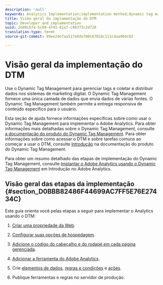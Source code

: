 ```yaml
---
description: 'null'
keywords: Analytics Implementation;implementation method;dynamic tag management;dtm
title: Visão geral da implementação do DTM
topic: Developer and implementation
uuid: 2d40cb7a-5c69-4f41-81a7-c48373c2d720
translation-type: tm+mt
source-git-commit: 99ee24efaa517e8da700c67818c111c4aa90dc02

---
```



# Visão geral da implementação do DTM

Use o Dynamic Tag Management para gerenciar tags e coletar e distribuir dados nos sistemas de marketing digital. O Dynamic Tag Management fornece uma única camada de dados que envia dados de várias fontes. O Dynamic Tag Management também permite a entrega responsiva de conteúdo específico para o usuário.

Esta seção de ajuda fornece informações específicas sobre como usar o Dynamic Tag Management para implementar o Adobe Analytics. Para obter informações mais detalhadas sobre o Dynamic Tag Management, consulte [a documentação do produto do Dynamic Tag Management](https://marketing.adobe.com/resources/help/en_US/dtm/). Para obter informações sobre como acessar o DTM e sobre tarefas comuns ao começar a usar o DTM, consulte [Introdução](https://marketing.adobe.com/resources/help/en_US/dtm/get_started.html) na documentação do produto do Dynamic Tag Management.

Para obter um resumo detalhado das etapas de implementação do Dynamic Tag Management, consulte [Implantar o Adobe Analytics usando o Dynamic Tag Management](https://marketing.adobe.com/resources/help/en_US/analytics/getting-started/add-adobe-analytics-dtm-tool.html) em Introdução no Adobe Analytics.

## Visão geral das etapas da implementação {#section_D0BBB82486F44699AC7FF5E76E27434C}

Este guia orienta você pelas etapas a seguir para implementar o Analytics usando o DTM:

1. [Criar uma propriedade da Web](/help/implement/c-implement-with-dtm/t-create-web-property.md).
1. [Configurar suas opções de hospedagem](/help/implement/c-implement-with-dtm/t-configure-hosting.md).
1. [Adicione o código do cabeçalho e do rodapé em cada página gerenciada](/help/implement/c-implement-with-dtm/c-headers-footers/t-header-footer-code.md).
1. [Adicionar a ferramenta do Adobe Analytics](/help/implement/c-implement-with-dtm/c-aa-tool/analytics-dtm.md).
1. Crie [elementos de dados](/help/implement/c-implement-with-dtm/t-data-element.md), [regras e condições](/help/implement/c-implement-with-dtm/c-rules/t-rules-create.md) e [ações](/help/implement/c-implement-with-dtm/c-rules/t-rules-actions.md).

1. Publique ferramentas e regras no servidor de produção.


